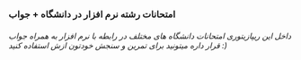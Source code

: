 ### امتحانات رشته نرم افزار در دانشگاه + جواب


###### داخل این ریپازیتوری امتحانات دانشگاه های مختلف در رابطه با نرم افزار به همراه جواب قرار داره میتونید برای تمرین و سنجش خودتون ازش استفاده کنید :)

